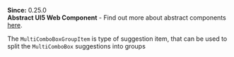 **Since:** 0.25.0  
**Abstract UI5 Web Component** - Find out more about abstract components [here](https://sap.github.io/ui5-webcomponents-react/?path=/docs/knowledge-base-faq--docs#what-are-abstract-ui5-web-components).

The `MultiComboBoxGroupItem` is type of suggestion item, that can be used to split the `MultiComboBox` suggestions into groups
